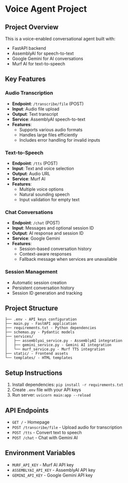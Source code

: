 # Voice Agent Project

## Project Overview
This is a voice-enabled conversational agent built with:
- FastAPI backend
- AssemblyAI for speech-to-text
- Google Gemini for AI conversations
- Murf AI for text-to-speech

## Key Features

### Audio Transcription
- **Endpoint**: `/transcribe/file` (POST)
- **Input**: Audio file upload
- **Output**: Text transcript
- **Service**: AssemblyAI speech-to-text
- **Features**:
  - Supports various audio formats
  - Handles large files efficiently
  - Includes error handling for invalid inputs

### Text-to-Speech
- **Endpoint**: `/tts` (POST)
- **Input**: Text and voice selection
- **Output**: Audio URL
- **Service**: Murf AI
- **Features**:
  - Multiple voice options
  - Natural sounding speech
  - Input validation for empty text

### Chat Conversations
- **Endpoint**: `/chat` (POST)
- **Input**: Messages and optional session ID
- **Output**: AI response and session ID
- **Service**: Google Gemini
- **Features**:
  - Session-based conversation history
  - Context-aware responses
  - Fallback message when services are unavailable

### Session Management
- Automatic session creation
- Persistent conversation history
- Session ID generation and tracking

## Project Structure
```
├── .env - API keys configuration
├── main.py - FastAPI application
├── requirements.txt - Python dependencies
├── schemas.py - Pydantic models
├── services/
│   ├── assemblyai_service.py - AssemblyAI integration
│   ├── gemini_service.py - Gemini AI integration
│   └── murf_service.py - Murf TTS integration
├── static/ - Frontend assets
└── templates/ - HTML templates
```

## Setup Instructions
1. Install dependencies: `pip install -r requirements.txt`
2. Create `.env` file with your API keys
3. Run server: `uvicorn main:app --reload`

## API Endpoints
- `GET /` - Homepage
- `POST /transcribe/file` - Upload audio for transcription
- `POST /tts` - Convert text to speech
- `POST /chat` - Chat with Gemini AI

## Environment Variables
- `MURF_API_KEY` - Murf AI API key
- `ASSEMBLYAI_API_KEY` - AssemblyAI API key
- `GEMINI_API_KEY` - Google Gemini API key
